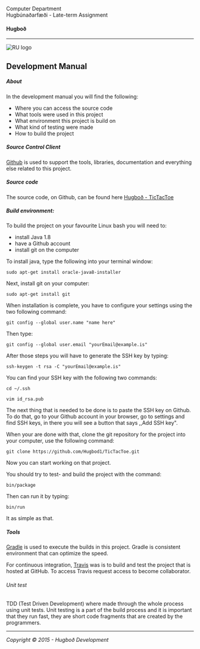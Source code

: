 Computer Department								
Hugbúnaðarfæði -
Late-term Assignment 

#### Hugboð

----

![RU logo](http://www.ru.is/skin/basic9k/i/sitelogo.png)



## Development Manual

##### About

In the development manual you will find the following: 
- Where you can access the source code
- What tools were used in this project
- What environment this project is build on
- What kind of testing were made
- How to build the project

##### Source Control Client
[Github](https://github.com) is used to support the tools, libraries, documentation and everything else related to this project.
##### Source code
The source code, on Github, can be found here [Hugboð - TicTacToe](https://github.com/Hugbod1/TicTacToe.git)
##### Build environment:

To build the project on your favourite Linux bash you will need to:
- install Java 1.8
- have a Github account
- install git on the computer 

To install java, type the following into your terminal window:
```
sudo apt-get install oracle-java8-installer
```
Next, install git on your computer:

```
sudo apt-get install git
```

When installation is complete, you have to configure your settings using the two following command:
```
git config --global user.name "name here"
```
Then type:
```
git config --global user.email "yourEmail@example.is"
```

After those steps you will have to generate the SSH key by typing:
```
ssh-keygen -t rsa -C "yourEmail@example.is"
```

You can find your SSH key with the following two commands:
```
cd ~/.ssh
```
```
vim id_rsa.pub
```
The next thing that is needed to be done is to paste the SSH key on Github. To do that, go to your Github account in your browser, go to settings and find SSH keys, in there you will see a button that says ,,Add SSH key".

When your are done with that, clone the git repository for the project into your computer, use the following command:
```
git clone https://github.com/Hugbod1/TicTacToe.git
```

Now you can start working on that project.

You should try to test- and build the project with the command:
```
bin/package
```
Then can run it by typing:
```
bin/run
```

It as simple as that. 

##### Tools

[Gradle](https://docs.gradle.org/current/userguide/build_environment.html) is used to execute the builds in this project. Gradle is consistent environment that can optimize the speed. 

For continuous integration, [Travis](https://travis-ci.org/) was is to build and test the project that is hosted at GitHub.
To access Travis request access to become collaborator.


###### Unit test
TDD (Test Driven Development) where made through the whole process using unit tests. Unit testing is a part of the build process and it is important that they run fast, they are short code fragments that are created by the programmers.

---
*Copyright © 2015 - Hugboð Development*